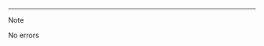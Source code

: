  ------ ------------------------------------------------------------------------------------------------------------------------- 
> [!NOTE]  
> No errors

